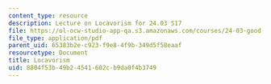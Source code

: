 ```yaml
---
content_type: resource
description: Lecture on Locavorism for 24.03 S17
file: https://ol-ocw-studio-app-qa.s3.amazonaws.com/courses/24-03-good-food-ethics-and-politics-of-food-spring-2017/8804f53b49b24541602cb9da0f4b3749_MIT24_03S17_lec23.pdf
file_type: application/pdf
parent_uid: 65383b2e-c923-f9e8-4f9b-349d5f58eaaf
resourcetype: Document
title: Locavorism
uid: 8804f53b-49b2-4541-602c-b9da0f4b3749
---
```


